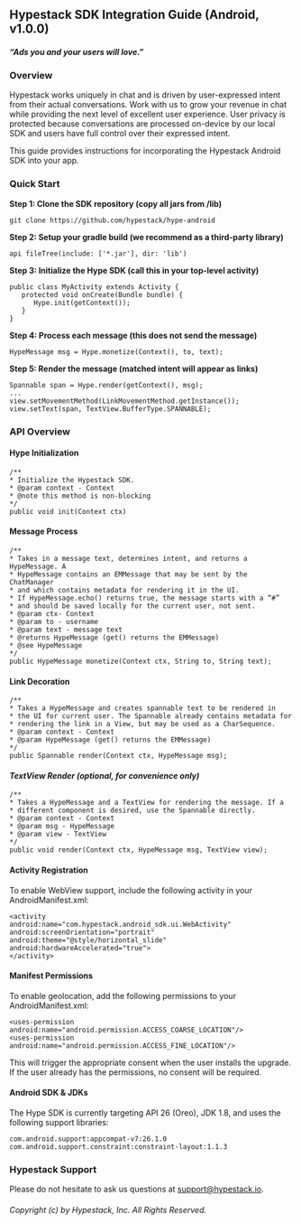 


## Hypestack SDK Integration Guide (Android, v1.0.0)



#### *“Ads you and your users will love.”*



### Overview

Hypestack works uniquely in chat and is driven by user-expressed intent from their actual conversations.  Work with us to grow your revenue in chat while providing the next level of excellent user experience.  User privacy is protected because conversations are processed on-device by our local SDK and users have full control over their expressed intent.

This guide provides instructions for incorporating the Hypestack Android SDK into your app.  

### Quick Start

**Step 1:  Clone the SDK repository (copy all jars from /lib)**

```
git clone https://github.com/hypestack/hype-android
```

**Step 2: Setup your gradle build  (we recommend as a third-party library)**
```
api fileTree(include: ['*.jar'], dir: 'lib')      
```
**Step 3: Initialize the Hype SDK (call this in your top-level activity)**

```
public class MyActivity extends Activity {
   protected void onCreate(Bundle bundle) {
      Hype.init(getContext());
   }
}
```

**Step 4: Process each message  (this does not send the message)**

```
HypeMessage msg = Hype.monetize(Context(), to, text);
```

**Step 5: Render the message (matched intent will appear as links)**

```
Spannable span = Hype.render(getContext(), msg);
...
view.setMovementMethod(LinkMovementMethod.getInstance());
view.setText(span, TextView.BufferType.SPANNABLE);
```


### API Overview


#### Hype Initialization

```
/** 
* Initialize the Hypestack SDK.
* @param context - Context 
* @note this method is non-blocking
*/
public void init(Context ctx)
```

#### Message Process
```
/** 
* Takes in a message text, determines intent, and returns a HypeMessage. A
* HypeMessage contains an EMMessage that may be sent by the ChatManager 
* and which contains metadata for rendering it in the UI. 
* If HypeMessage.echo() returns true, the message starts with a “#”
* and should be saved locally for the current user, not sent.
* @param ctx- Context
* @param to - username
* @param text - message text
* @returns HypeMessage (get() returns the EMMessage) 
* @see HypeMessage 
*/
public HypeMessage monetize(Context ctx, String to, String text);
```

#### Link Decoration
```
/** 
* Takes a HypeMessage and creates spannable text to be rendered in 
* the UI for current user. The Spannable already contains metadata for 
* rendering the link in a View, but may be used as a CharSequence.
* @param context - Context 
* @param HypeMessage (get() returns the EMMessage) 
*/
public Spannable render(Context ctx, HypeMessage msg);
```

#### *TextView Render (optional, for convenience only)*
```
/** 
* Takes a HypeMessage and a TextView for rendering the message. If a 
* different component is desired, use the Spannable directly.
* @param context - Context 
* @param msg - HypeMessage
* @param view - TextView 
*/
public void render(Context ctx, HypeMessage msg, TextView view);
```

#### Activity Registration

To enable WebView support, include the following activity in your AndroidManifest.xml:

```
<activity
android:name="com.hypestack.android_sdk.ui.WebActivity"
android:screenOrientation="portrait"
android:theme="@style/horizontal_slide"
android:hardwareAccelerated="true">
</activity>
```

#### Manifest Permissions

To enable geolocation, add the following permissions to your AndroidManifest.xml:

```
<uses-permission android:name="android.permission.ACCESS_COARSE_LOCATION"/>
<uses-permission android:name="android.permission.ACCESS_FINE_LOCATION"/>
```
This will trigger the appropriate consent when the user installs the upgrade. If the user already has the permissions, no consent will be required.


#### Android SDK & JDKs

The Hype SDK is currently targeting API 26 (Oreo), JDK 1.8, and uses the following support libraries:

```
com.android.support:appcompat-v7:26.1.0
com.android.support.constraint:constraint-layout:1.1.3
```

### Hypestack Support

Please do not hesitate to ask us questions at support@hypestack.io.

###### Copyright (c) by Hypestack, Inc. All Rights Reserved.

